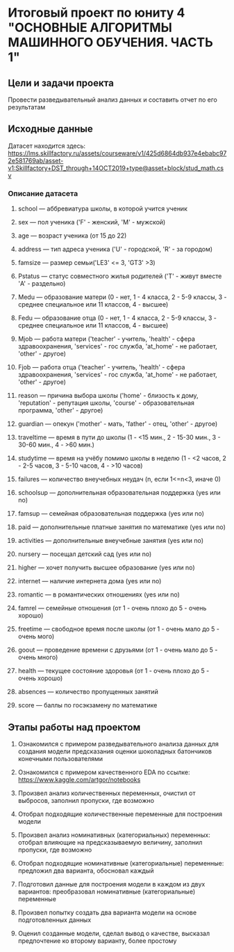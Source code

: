 # Итоговый проект по юниту 4 "ОСНОВНЫЕ АЛГОРИТМЫ МАШИННОГО ОБУЧЕНИЯ. ЧАСТЬ 1"

## Цели и задачи проекта

Провести разведывательный анализ данных и составить отчет по его результатам

## Исходные данные

Датасет находится здесь: https://lms.skillfactory.ru/assets/courseware/v1/425d6864db937e4ebabc972e581769ab/asset-v1:Skillfactory+DST_through+14OCT2019+type@asset+block/stud_math.csv

### Описание датасета

1. school — аббревиатура школы, в которой учится ученик

2. sex — пол ученика ('F' - женский, 'M' - мужской)

3. age — возраст ученика (от 15 до 22)

4. address — тип адреса ученика ('U' - городской, 'R' - за городом)

5. famsize — размер семьи('LE3' <= 3, 'GT3' >3)

6. Pstatus — статус совместного жилья родителей ('T' - живут вместе 'A' - раздельно)

7. Medu — образование матери (0 - нет, 1 - 4 класса, 2 - 5-9 классы, 3 - среднее специальное или 11 классов, 4 - высшее)

8. Fedu — образование отца (0 - нет, 1 - 4 класса, 2 - 5-9 классы, 3 - среднее специальное или 11 классов, 4 - высшее)

9. Mjob — работа матери ('teacher' - учитель, 'health' - сфера здравоохранения, 'services' - гос служба, 'at_home' - не работает, 'other' - другое)

10. Fjob — работа отца ('teacher' - учитель, 'health' - сфера здравоохранения, 'services' - гос служба, 'at_home' - не работает, 'other' - другое)

11. reason — причина выбора школы ('home' - близость к дому, 'reputation' - репутация школы, 'course' - образовательная программа, 'other' - другое)

12. guardian — опекун ('mother' - мать, 'father' - отец, 'other' - другое)

13. traveltime — время в пути до школы (1 - <15 мин., 2 - 15-30 мин., 3 - 30-60 мин., 4 - >60 мин.)

14. studytime — время на учёбу помимо школы в неделю (1 - <2 часов, 2 - 2-5 часов, 3 - 5-10 часов, 4 - >10 часов)

15. failures — количество внеучебных неудач (n, если 1<=n<3, иначе 0)

16. schoolsup — дополнительная образовательная поддержка (yes или no)

17. famsup — семейная образовательная поддержка (yes или no)

18. paid — дополнительные платные занятия по математике (yes или no)

19. activities — дополнительные внеучебные занятия (yes или no)

20. nursery — посещал детский сад (yes или no)

21. higher — хочет получить высшее образование (yes или no)

22. internet — наличие интернета дома (yes или no)

23. romantic — в романтических отношениях (yes или no)

24. famrel — семейные отношения (от 1 - очень плохо до 5 - очень хорошо)

25. freetime — свободное время после школы (от 1 - очень мало до 5 - очень мого)

26. goout — проведение времени с друзьями (от 1 - очень мало до 5 - очень много)

27. health — текущее состояние здоровья (от 1 - очень плохо до 5 - очень хорошо)

28. absences — количество пропущенных занятий

29. score — баллы по госэкзамену по математике

## Этапы работы над проектом

1. Ознакомился с примером разведывательного анализа данных для создания модели предсказания оценки шоколадных батончиков конечными пользователями

2. Ознакомился с примером качественного EDA по ссылке: https://www.kaggle.com/artgor/notebooks

3. Произвел анализ количественных переменных, очистил от выбросов, заполнил пропуски, где возможно

4. Отобрал подходящие количественные переменные для построения модели

5. Произвел анализ номинативных (категориальных) переменных: отобрал влияющие на предсказываемую величину, заполнил пропуски, где возможно

6. Отобрал подходящие номинативные (категориальные) переменные: предложил два варианта, обосновал каждый

7. Подготовил данные для построения модели в каждом из двух вариантов: преобразовал номинативные (категориальные) переменные

8. Произвел попытку создать два варианта модели на основе подготовленных данных

9. Оценил созданные модели, сделал вывод о качестве, высказал предпочтение ко второму варианту, более простому
